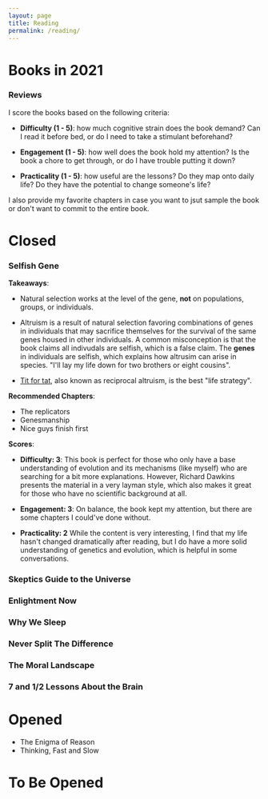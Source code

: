 ```yaml
---
layout: page
title: Reading
permalink: /reading/
---
```


# Books in 2021

### Reviews

I score the books based on the following criteria:

- **Difficulty (1 - 5)**: how much cognitive strain does the book demand? Can I read it before bed, or do I need to take a stimulant beforehand?  

- **Engagement (1 - 5)**: how well does the book hold my attention? Is the book a chore to get through, or do I have trouble putting it down?

- **Practicality (1 - 5)**: how useful are the lessons? Do they map onto daily life? Do they have the potential to change someone's life? 

I also provide my favorite chapters in case you want to jsut sample the book or don't want to commit to the entire book.

# Closed

### Selfish Gene

**Takeaways**:

- Natural selection works at the level of the gene, **not** on populations, groups, or individuals. 

- Altruism is a result of natural selection favoring combinations of genes in individuals that may sacrifice themselves for the survival of the same genes
housed in other individuals. A common misconception is that the book claims all indivudals are selfish, which is a false claim. The **genes** in individuals are selfish, which explains how altrusim can arise in species. "I'll lay my life down for two brothers or eight cousins". 

- [Tit for tat](https://en.wikipedia.org/wiki/Nice_Guys_Finish_First), also known as reciprocal altruism, is the best "life strategy". 
  
**Recommended Chapters**:

- The replicators
- Genesmanship
- Nice guys finish first

**Scores**:

- **Difficulty: 3**: This book is perfect for those who only have a base understanding of evolution and its mechanisms (like myself) who are searching
for a bit more explanations. However, Richard Dawkins presents the material in a very layman style, which also makes it great for those who have no 
scientific background at all. 

- **Engagement: 3**: On balance, the book kept my attention, but there are some chapters I could've done without. 
- **Practicality: 2** While the content is very interesting, I find that my life hasn't changed dramatically after reading, but I do have a more solid
understanding of genetics and evolution, which is helpful in some conversations. 
  
  
### Skeptics Guide to the Universe

### Enlightment Now

### Why We Sleep

### Never Split The Difference

### The Moral Landscape

### 7 and 1/2 Lessons About the Brain


# Opened

- The Enigma of Reason
- Thinking, Fast and Slow

# To Be Opened

